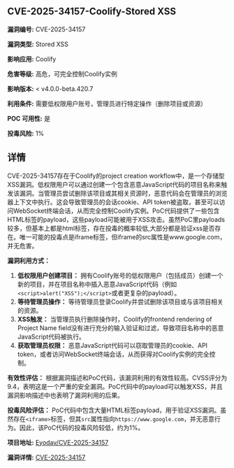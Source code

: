 ## CVE-2025-34157-Coolify-Stored XSS

**漏洞编号:** CVE-2025-34157

**漏洞类型:** Stored XSS

**影响应用:** Coolify

**危害等级:** 高危，可完全控制Coolify实例

**影响版本:** < v4.0.0-beta.420.7

**利用条件:** 需要低权限用户账号，管理员进行特定操作（删除项目或资源）

**POC 可用性:** 是

**投毒风险:** 1%

## 详情

CVE-2025-34157存在于Coolify的project creation workflow中，是一个存储型XSS漏洞。低权限用户可以通过创建一个包含恶意JavaScript代码的项目名称来触发该漏洞。当管理员尝试删除该项目或其相关资源时，恶意代码会在管理员的浏览器上下文中执行。这会导致管理员的会话cookie、API token被盗取，甚至可以访问WebSocket终端会话，从而完全控制Coolify实例。PoC代码提供了一些包含HTML标签的payload，这些payload可能被用于XSS攻击。虽然PoC里payloads较多，但基本上都是html标签，存在投毒的概率较低,大部分都是验证xss是否存在。唯一可能的投毒点是iframe标签，但iframe的src属性是www.google.com，并无危害。

**漏洞利用方式：**

1.  **低权限用户创建项目：** 拥有Coolify账号的低权限用户（包括成员）创建一个新的项目，并在项目名称中插入恶意JavaScript代码（例如`<script>alert("XSS");</script>`或者更复杂的payload）。
2.  **等待管理员操作：** 等待管理员登录Coolify并尝试删除该项目或与该项目相关的资源。
3.  **XSS触发：** 当管理员执行删除操作时，Coolify的frontend rendering of Project Name field没有进行充分的输入验证和过滤，导致项目名称中的恶意JavaScript代码被执行。
4.  **获取管理员权限：** 恶意JavaScript代码可以窃取管理员的cookie、API token，或者访问WebSocket终端会话，从而获得对Coolify实例的完全控制。

**有效性评估：**
根据漏洞描述和PoC代码，该漏洞利用的有效性较高。CVSS评分为9.4，表明这是一个严重的安全漏洞。PoC代码中的payload可以触发XSS，并且漏洞影响描述中也表明了漏洞利用的后果。

**投毒风险评估：**
PoC代码中包含大量HTML标签payload，用于验证XSS漏洞。虽然存在`<iframe>`标签，但其`src`属性指向`https://www.google.com`，并无恶意行为。因此，该PoC代码的投毒风险较低，约为1%。

**项目地址:** [Eyodav/CVE-2025-34157](https://github.com/Eyodav/CVE-2025-34157)

**漏洞详情:** [CVE-2025-34157](https://nvd.nist.gov/vuln/detail/CVE-2025-34157)